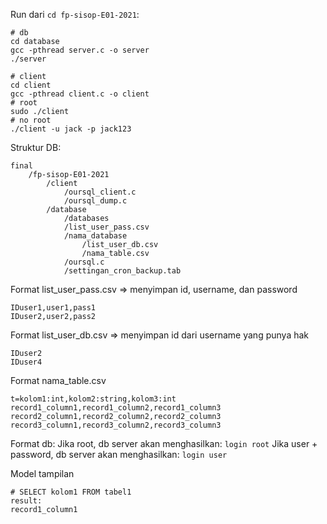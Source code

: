 Run dari `cd fp-sisop-E01-2021`:
```
# db
cd database
gcc -pthread server.c -o server
./server

# client
cd client
gcc -pthread client.c -o client
# root
sudo ./client
# no root
./client -u jack -p jack123
```

Struktur DB:
```
final
    /fp-sisop-E01-2021
        /client
            /oursql_client.c
            /oursql_dump.c
        /database
            /databases
            /list_user_pass.csv
            /nama_database
                /list_user_db.csv
                /nama_table.csv
            /oursql.c
            /settingan_cron_backup.tab
```

Format list_user_pass.csv => menyimpan id, username, dan password
```
IDuser1,user1,pass1
IDuser2,user2,pass2
```

Format list_user_db.csv => menyimpan id dari username yang punya hak
```
IDuser2
IDuser4
```

Format nama_table.csv
```
t=kolom1:int,kolom2:string,kolom3:int
record1_column1,record1_column2,record1_column3
record2_column1,record2_column2,record2_column3
record3_column1,record3_column2,record3_column3
```

Format db:
Jika root, db server akan menghasilkan:
`login root`
Jika user + password, db server akan menghasilkan:
`login user`

Model tampilan
```
# SELECT kolom1 FROM tabel1
result:
record1_column1
```
